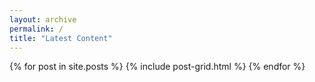 ```yaml
---
layout: archive
permalink: /
title: "Latest Content"
---
```


<div class="tiles">
{% for post in site.posts %}
	{% include post-grid.html %}
{% endfor %}
</div><!-- /.tiles -->
